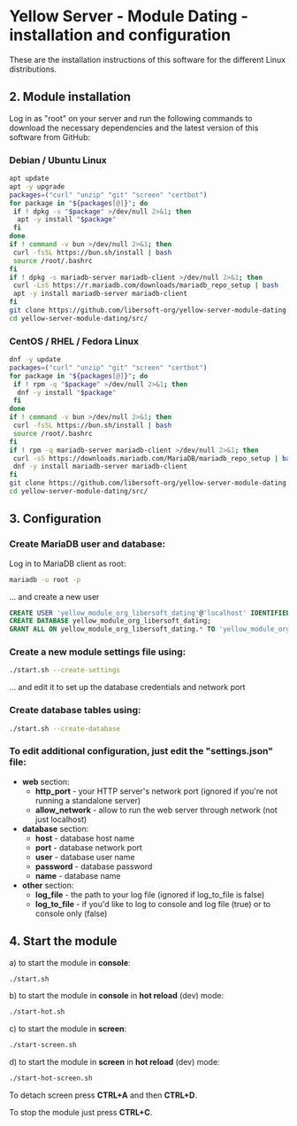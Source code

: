 # Yellow Server - Module Dating - installation and configuration

These are the installation instructions of this software for the different Linux distributions.

## 2. Module installation

Log in as "root" on your server and run the following commands to download the necessary dependencies and the latest version of this software from GitHub:

### Debian / Ubuntu Linux

```sh
apt update
apt -y upgrade
packages=("curl" "unzip" "git" "screen" "certbot")
for package in "${packages[@]}"; do
 if ! dpkg -s "$package" >/dev/null 2>&1; then
  apt -y install "$package"
 fi
done
if ! command -v bun >/dev/null 2>&1; then
 curl -fsSL https://bun.sh/install | bash
 source /root/.bashrc
fi
if ! dpkg -s mariadb-server mariadb-client >/dev/null 2>&1; then
 curl -LsS https://r.mariadb.com/downloads/mariadb_repo_setup | bash
 apt -y install mariadb-server mariadb-client
fi
git clone https://github.com/libersoft-org/yellow-server-module-dating.git
cd yellow-server-module-dating/src/
```

### CentOS / RHEL / Fedora Linux

```sh
dnf -y update
packages=("curl" "unzip" "git" "screen" "certbot")
for package in "${packages[@]}"; do
 if ! rpm -q "$package" >/dev/null 2>&1; then
  dnf -y install "$package"
 fi
done
if ! command -v bun >/dev/null 2>&1; then
 curl -fsSL https://bun.sh/install | bash
 source /root/.bashrc
fi
if ! rpm -q mariadb-server mariadb-client >/dev/null 2>&1; then
 curl -sS https://downloads.mariadb.com/MariaDB/mariadb_repo_setup | bash
 dnf -y install mariadb-server mariadb-client
fi
git clone https://github.com/libersoft-org/yellow-server-module-dating.git
cd yellow-server-module-dating/src/
```

## 3. Configuration

### Create MariaDB user and database:

Log in to MariaDB client as root:

```sh
mariadb -u root -p
```

... and create a new user

```sql
CREATE USER 'yellow_module_org_libersoft_dating'@'localhost' IDENTIFIED BY 'password';
CREATE DATABASE yellow_module_org_libersoft_dating;
GRANT ALL ON yellow_module_org_libersoft_dating.* TO 'yellow_module_org_libersoft_dating'@'localhost';
```

### Create a new module settings file using:

```sh
./start.sh --create-settings
```

... and edit it to set up the database credentials and network port

### Create database tables using:

```sh
./start.sh --create-database
```

### To edit additional configuration, just edit the "settings.json" file:

- **web** section:
  - **http_port** - your HTTP server's network port (ignored if you're not running a standalone server)
  - **allow_network** - allow to run the web server through network (not just localhost)
- **database** section:
  - **host** - database host name
  - **port** - database network port
  - **user** - database user name
  - **password** - database password
  - **name** - database name
- **other** section:
  - **log_file** - the path to your log file (ignored if log_to_file is false)
  - **log_to_file** - if you'd like to log to console and log file (true) or to console only (false)

## 4. Start the module

a) to start the module in **console**:

```bash
./start.sh
```

b) to start the module in **console** in **hot reload** (dev) mode:

```bash
./start-hot.sh
```

c) to start the module in **screen**:

```bash
./start-screen.sh
```

d) to start the module in **screen** in **hot reload** (dev) mode:

```bash
./start-hot-screen.sh
```

To detach screen press **CTRL+A** and then **CTRL+D**.

To stop the module just press **CTRL+C**.
